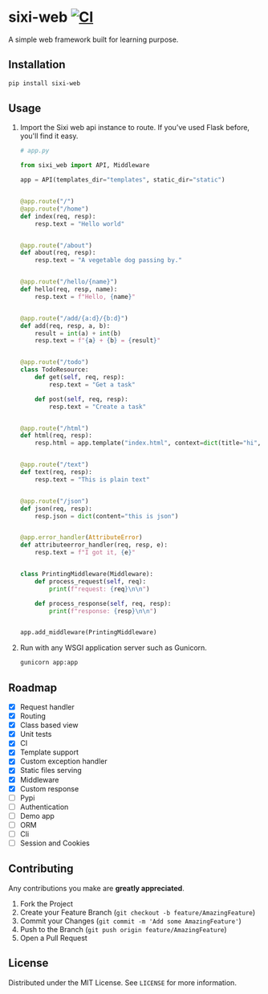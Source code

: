 # sixi-web [![CI](https://github.com/kadaliao/sixi-web/actions/workflows/main-ci.yml/badge.svg?branch=main)](https://github.com/kadaliao/sixi-web/actions/workflows/main-ci.yml)

A simple web framework built for learning purpose.


## Installation

```sh
pip install sixi-web
```

<!-- USAGE EXAMPLES -->
## Usage

1. Import the Sixi web api instance to route. If you’ve used Flask before, you'll find it easy.

    ```python
    # app.py

    from sixi_web import API, Middleware

    app = API(templates_dir="templates", static_dir="static")


    @app.route("/")
    @app.route("/home")
    def index(req, resp):
        resp.text = "Hello world"


    @app.route("/about")
    def about(req, resp):
        resp.text = "A vegetable dog passing by."


    @app.route("/hello/{name}")
    def hello(req, resp, name):
        resp.text = f"Hello, {name}"


    @app.route("/add/{a:d}/{b:d}")
    def add(req, resp, a, b):
        result = int(a) + int(b)
        resp.text = f"{a} + {b} = {result}"


    @app.route("/todo")
    class TodoResource:
        def get(self, req, resp):
            resp.text = "Get a task"

        def post(self, req, resp):
            resp.text = "Create a task"


    @app.route("/html")
    def html(req, resp):
        resp.html = app.template("index.html", context=dict(title="hi", name="kada"))


    @app.route("/text")
    def text(req, resp):
        resp.text = "This is plain text"


    @app.route("/json")
    def json(req, resp):
        resp.json = dict(content="this is json")


    @app.error_handler(AttributeError)
    def attributeerror_handler(req, resp, e):
        resp.text = f"I got it, {e}"


    class PrintingMiddleware(Middleware):
        def process_request(self, req):
            print(f"request: {req}\n\n")

        def process_response(self, req, resp):
            print(f"response: {resp}\n\n")


    app.add_middleware(PrintingMiddleware)
    ```

2. Run with any WSGI application server such as Gunicorn.


    ```sh
    gunicorn app:app
    ```


<!-- ROADMAP -->
## Roadmap


- [x] Request handler
- [x] Routing
- [x] Class based view
- [x] Unit tests
- [x] CI
- [x] Template support
- [x] Custom exception handler
- [x] Static files serving
- [x] Middleware
- [x] Custom response
- [ ] Pypi
- [ ] Authentication
- [ ] Demo app
- [ ] ORM
- [ ] Cli
- [ ] Session and Cookies

<!-- CONTRIBUTING -->
## Contributing

Any contributions you make are **greatly appreciated**.

1. Fork the Project
2. Create your Feature Branch (`git checkout -b feature/AmazingFeature`)
3. Commit your Changes (`git commit -m 'Add some AmazingFeature'`)
4. Push to the Branch (`git push origin feature/AmazingFeature`)
5. Open a Pull Request



<!-- LICENSE -->
## License

Distributed under the MIT License. See `LICENSE` for more information.
